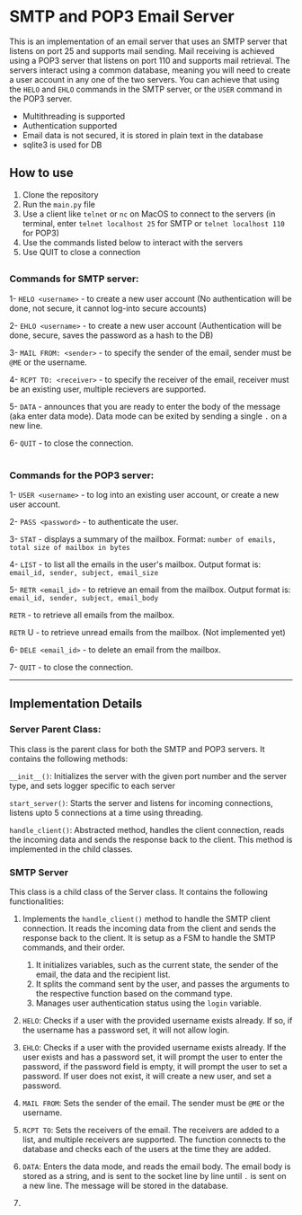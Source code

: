 # SMTP and POP3 Email Server

This is an implementation of an email server that uses an SMTP server that listens on port 25 and supports mail sending.
Mail receiving is achieved using a POP3 server that listens on port 110 and supports mail retrieval. The servers interact
using a common database, meaning you will need to create a user account in any one of the two servers. You can achieve that using
the `HELO` and `EHLO` commands in the SMTP server, or the `USER` command in the POP3 server.

- Multithreading is supported
- Authentication supported
- Email data is not secured, it is stored in plain text in the database
- sqlite3 is used for DB
## How to use
1. Clone the repository
2. Run the `main.py` file
3. Use a client like `telnet` or `nc` on MacOS to connect to the servers (in terminal, enter `telnet localhost 25` for SMTP or `telnet localhost 110` for POP3)
4. Use the commands listed below to interact with the servers
5. Use QUIT to close a connection
##


### Commands for SMTP server:

1- `HELO <username>` - to create a new user account (No authentication will be done, not secure, it cannot log-into secure accounts)

2- `EHLO <username>` - to create a new user account (Authentication will be done, secure, saves the password as a hash to the DB)

3- `MAIL FROM: <sender>` - to specify the sender of the email, sender must be `@ME` or the username.

4- `RCPT TO: <receiver>` - to specify the receiver of the email, receiver must be an existing user, multiple recievers are supported.

5- `DATA` - announces that you are ready to enter the body of the message (aka enter data mode). Data mode can be exited by sending a single `.` on a new line.

6- `QUIT` - to close the connection.

#
### Commands for the POP3 server:

1- `USER <username>` - to log into an existing user account, or create a new user account.

2- `PASS <password>` - to authenticate the user.

3- `STAT` - displays a summary of the mailbox. Format: `number of emails, total size of mailbox in bytes`

4- `LIST` - to list all the emails in the user's mailbox. Output format is: `email_id, sender, subject, email_size`

5- `RETR <email_id>` - to retrieve an email from the mailbox. Output format is: `email_id, sender, subject, email_body`

   `RETR` - to retrieve all emails from the mailbox.

   `RETR` U - to retrieve unread emails from the mailbox. (Not implemented yet)

6- `DELE <email_id>` - to delete an email from the mailbox.

7- `QUIT` - to close the connection.

<hr>

## Implementation Details

### Server Parent Class:
This class is the parent class for both the SMTP and POP3 servers. It contains the following methods:

`__init__()`: Initializes the server with the given port number and the server type, and sets logger specific to each server

`start_server()`: Starts the server and listens for incoming connections, listens upto 5 connections at a time using threading.

`handle_client()`: Abstracted method, handles the client connection, reads the incoming data and sends the response back to the client. This method is implemented in the child classes.

### SMTP Server

This class is a child class of the Server class. It contains the following functionalities:

1. Implements the `handle_client()` method to handle the SMTP client connection. It reads the incoming data from the client and sends the response back to the client. It is setup as a FSM to handle the SMTP commands, and their order.

    1. It initializes variables, such as the current state, the sender of the email, the data and the recipient list.
   2. It splits the command sent by the user, and passes the arguments to the respective function based on the command type.
   3. Manages user authentication status using the `login` variable. 

2. `HELO`: Checks if a user with the provided username exists already. If so, if the username has a password set, it will not allow login.
3. `EHLO`: Checks if a user with the provided username exists already. If the user exists and has a password set, it will prompt the user to enter the password, if the password field is empty, it will prompt the user to set a password. If user does not exist, it will create a new user, and set a password.
4. `MAIL FROM`: Sets the sender of the email. The sender must be `@ME` or the username.
5. `RCPT TO`: Sets the receivers of the email. The receivers are added to a list, and multiple receivers are supported. The function connects to the database and checks each of the users at the time they are added.
6. `DATA`: Enters the data mode, and reads the email body. The email body is stored as a string, and is sent to the socket line by line until `.` is sent on a new line. The message will be stored in the database.
7. 
